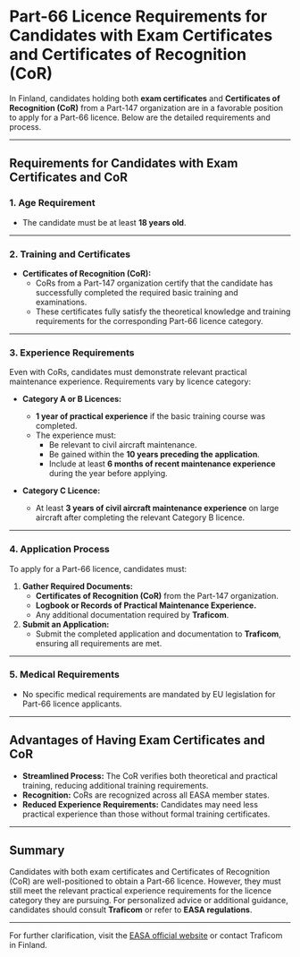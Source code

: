 # Part-66 Licence Requirements for Candidates with Exam Certificates and Certificates of Recognition (CoR)

In Finland, candidates holding both **exam certificates** and **Certificates of Recognition (CoR)** from a Part-147 organization are in a favorable position to apply for a Part-66 licence. Below are the detailed requirements and process.

---

## Requirements for Candidates with Exam Certificates and CoR

### 1. **Age Requirement**
- The candidate must be at least **18 years old**.

---

### 2. **Training and Certificates**
- **Certificates of Recognition (CoR):**
  - CoRs from a Part-147 organization certify that the candidate has successfully completed the required basic training and examinations.
  - These certificates fully satisfy the theoretical knowledge and training requirements for the corresponding Part-66 licence category.
  
---

### 3. **Experience Requirements**
Even with CoRs, candidates must demonstrate relevant practical maintenance experience. Requirements vary by licence category:

- **Category A or B Licences:**
  - **1 year of practical experience** if the basic training course was completed.
  - The experience must:
    - Be relevant to civil aircraft maintenance.
    - Be gained within the **10 years preceding the application**.
    - Include at least **6 months of recent maintenance experience** during the year before applying.
    
- **Category C Licence:**
  - At least **3 years of civil aircraft maintenance experience** on large aircraft after completing the relevant Category B licence.

---

### 4. **Application Process**
To apply for a Part-66 licence, candidates must:
1. **Gather Required Documents:**
   - **Certificates of Recognition (CoR)** from the Part-147 organization.
   - **Logbook or Records of Practical Maintenance Experience.**
   - Any additional documentation required by **Traficom**.
2. **Submit an Application:**
   - Submit the completed application and documentation to **Traficom**, ensuring all requirements are met.

---

### 5. **Medical Requirements**
- No specific medical requirements are mandated by EU legislation for Part-66 licence applicants.

---

## Advantages of Having Exam Certificates and CoR
- **Streamlined Process:** The CoR verifies both theoretical and practical training, reducing additional training requirements.
- **Recognition:** CoRs are recognized across all EASA member states.
- **Reduced Experience Requirements:** Candidates may need less practical experience than those without formal training certificates.

---

## Summary
Candidates with both exam certificates and Certificates of Recognition (CoR) are well-positioned to obtain a Part-66 licence. However, they must still meet the relevant practical experience requirements for the licence category they are pursuing. For personalized advice or additional guidance, candidates should consult **Traficom** or refer to **EASA regulations**.

---

For further clarification, visit the [EASA official website](https://www.easa.europa.eu) or contact Traficom in Finland.